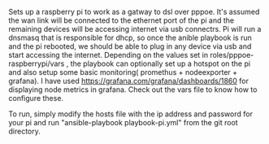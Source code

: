 Sets up a raspberry pi to work as a gatway to dsl over pppoe. It's assumed the wan link will be connected to the ethernet port of the pi and the remaining devices will be accessing internet via usb connectrs. Pi will run a dnsmasq that is responsible for dhcp, so once the anible playbook is run and the pi rebooted, we should be able to plug in any device via usb and start accessing the internet. Depending on the values set in roles/pppoe-raspberrypi/vars ,  the playbook can optionally set up a hotspot on the pi and also setup some basic monitoring( promethus + nodeexporter + grafana). I have used https://grafana.com/grafana/dashboards/1860 for displaying node metrics in grafana. Check out the vars file to know how to configure these. 

To run, simply modify the hosts file with the ip address and password for your pi and run "ansible-playbook playbook-pi.yml" from the git root directory. 
